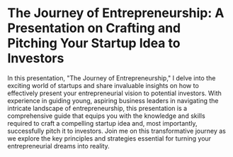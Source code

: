 # The Journey of Entrepreneurship: A Presentation on Crafting and Pitching Your Startup Idea to Investors
In this presentation, "The Journey of Entrepreneurship," I delve into the exciting world of startups and share invaluable insights on how to effectively present your entrepreneurial vision to potential investors. With experience in guiding young, aspiring business leaders in navigating the intricate landscape of entrepreneurship, this presentation is a comprehensive guide that equips you with the knowledge and skills required to craft a compelling startup idea and, most importantly, successfully pitch it to investors. Join me on this transformative journey as we explore the key principles and strategies essential for turning your entrepreneurial dreams into reality.